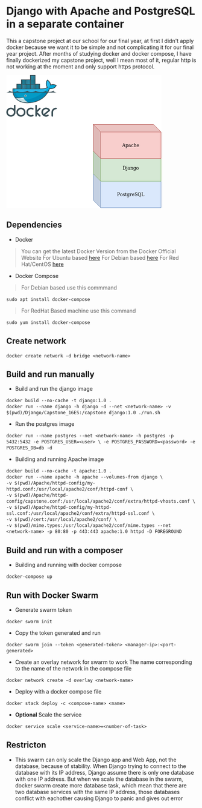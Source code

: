 # Django with Apache and PostgreSQL in a separate container

This a capstone project at our school for our final year, at first I didn't apply docker because we want it to be simple and not complicating it for our final year project. After months of studying docker and docker compose, I have finally dockerized my capstone project, well I mean most of it, regular http is not working at the moment and only support https protocol.

![idea](./images/Capstone_Project_Dockerized.png)

## Dependencies
* Docker

> You can get the latest Docker Version from the Docker Official Website 
> For Ubuntu based [here](https://docs.docker.com/engine/install/ubuntu/)
> For Debian based [here](https://docs.docker.com/engine/install/debian/)
> For Red Hat/CentOS [here](https://docs.docker.com/engine/install/centos/)
* Docker Compose

> For Debian based use this commmand

```
sudo apt install docker-compose
```

> For RedHat Based machine use this command

```
sudo yum install docker-compose
```

## Create network 

```
docker create network -d bridge <network-name>
```


## Build and run manually
* Build and run the django image

```
docker build --no-cache -t django:1.0 .
docker run --name django -h django -d --net <network-name> -v $(pwd)/Django/Capstone_16ES:/capstone django:1.0 ./run.sh 
```

* Run the postgres image

```
docker run --name postgres --net <network-name> -h postgres -p 5432:5432 -e POSTGRES_USER=<user> \ -e POSTGRES_PASSWORD=<password> -e POSTGRES_DB=db -d
```

* Building and running Apache image

```
docker build --no-cache -t apache:1.0 .
docker run --name apache -h apache --volumes-from django \ 
-v $(pwd)/Apache/httpd-config/my-httpd.conf:/usr/local/apache2/conf/httpd-conf \
-v $(pwd)/Apache/httpd-config/capstone.conf:/usr/local/apache2/conf/extra/httpd-vhosts.conf \
-v $(pwd)/Apache/httpd-config/my-httpd-ssl.conf:/usr/local/apache2/conf/extra/httpd-ssl.conf \
-v $(pwd)/cert:/usr/local/apache2/conf/ \
-v $(pwd)/mime.types:/usr/local/apache2/conf/mime.types --net <network-name> -p 80:80 -p 443:443 apache:1.0 httpd -D FOREGROUND
```

## Build and run with a composer
* Building and running with docker compose 

```
docker-compose up
```

## Run with Docker Swarm
* Generate swarm token 

```docker
docker swarm init
```

* Copy the token generated and run 

```
docker swarm join --token <generated-token> <manager-ip>:<port-generated>
```

* Create an overlay network for swarm to work
The name corresponding to the name of the network in the compose file 

```
docker network create -d overlay <network-name>
```

* Deploy with a docker compose file

```
docker stack deploy -c <compose-name> <name>
```

* **Optional** Scale the service

```
docker service scale <service-name>=<number-of-task>
```

## Restricton
* This swarm can only scale the Django app and Web App, not the database, because of stability. When Django trying to connect to the database with its IP address, Django assume there is only one database with one IP address. But when we scale the database in the swarm, docker swarm create more database task, which mean that there are two database services with the same IP address, those databases conflict with eachother causing Django to panic and gives out error 








